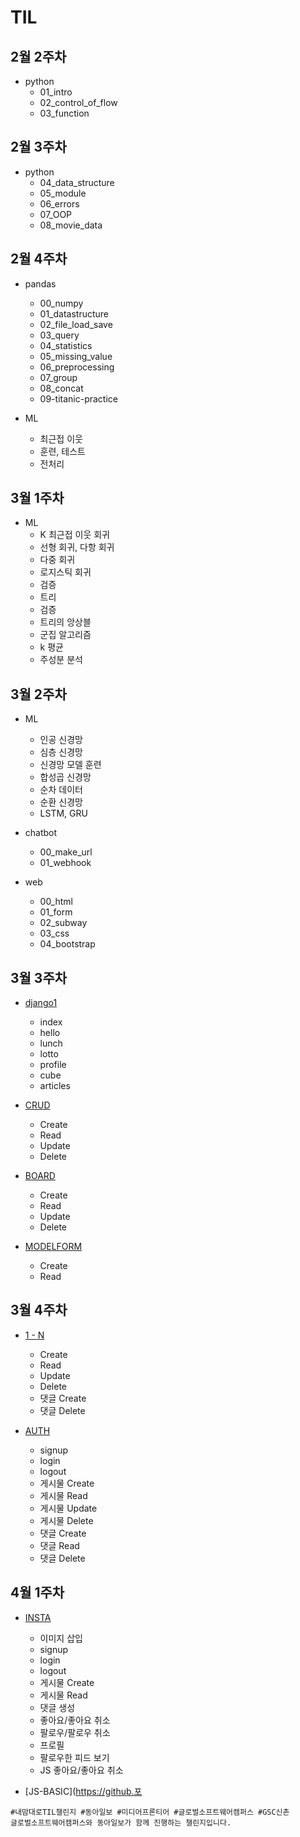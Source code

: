 # TIL

## 2월 2주차
- python
    - 01_intro
    - 02_control_of_flow
    - 03_function

## 2월 3주차
- python
    - 04_data_structure
    - 05_module
    - 06_errors
    - 07_OOP
    - 08_movie_data

## 2월 4주차
- pandas
    - 00_numpy
    - 01_datastructure
    - 02_file_load_save
    - 03_query
    - 04_statistics
    - 05_missing_value
    - 06_preprocessing
    - 07_group
    - 08_concat
    - 09-titanic-practice

- ML
    - 최근접 이웃
    - 훈련, 테스트
    - 전처리

## 3월 1주차
- ML
    - K 최근접 이웃 회귀
    - 선형 회귀, 다항 회귀
    - 다중 회귀
    - 로지스틱 회귀
    - 검증
    - 트리
    - 검증
    - 트리의 앙상블
    - 군집 알고리즘
    - k 평균
    - 주성분 분석

## 3월 2주차
- ML
    - 인공 신경망
    - 심층 신경망
    - 신경망 모델 훈련
    - 합성곱 신경망
    - 순차 데이터
    - 순환 신경망
    - LSTM, GRU

- chatbot
    - 00_make_url
    - 01_webhook

- web
    - 00_html
    - 01_form
    - 02_subway
    - 03_css
    - 04_bootstrap

## 3월 3주차
- [django1](https://github.com/seongjin5743/django1)
    - index
    - hello
    - lunch
    - lotto
    - profile
    - cube
    - articles

- [CRUD](https://github.com/seongjin5743/CRUD)
    - Create
    - Read
    - Update
    - Delete

- [BOARD](https://github.com/seongjin5743/BOARD)
    - Create
    - Read
    - Update
    - Delete

- [MODELFORM](https://github.com/seongjin5743/MODELFORM)
    - Create
    - Read

## 3월 4주차
- [1 - N](https://github.com/seongjin5743/1-N)
    - Create
    - Read
    - Update
    - Delete
    - 댓글 Create
    - 댓글 Delete

- [AUTH](https://github.com/seongjin5743/AUTH)
    - signup
    - login
    - logout
    - 게시물 Create
    - 게시물 Read
    - 게시물 Update
    - 게시물 Delete
    - 댓글 Create
    - 댓글 Read
    - 댓글 Delete

## 4월 1주차
- [INSTA](https://github.com/seongjin5743/INSTA)
    - 이미지 삽입
    - signup
    - login
    - logout
    - 게시물 Create
    - 게시물 Read
    - 댓글 생성
    - 좋아요/좋아요 취소
    - 팔로우/팔로우 취소
    - 프로필
    - 팔로우한 피드 보기
    - JS 좋아요/좋아요 취소

- [JS-BASIC](https://github.포
```
#내맘대로TIL챌린지 #동아일보 #미디어프론티어 #글로벌소프트웨어캠퍼스 #GSC신촌
글로벌소프트웨어캠퍼스와 동아일보가 함께 진행하는 챌린지입니다.
```
